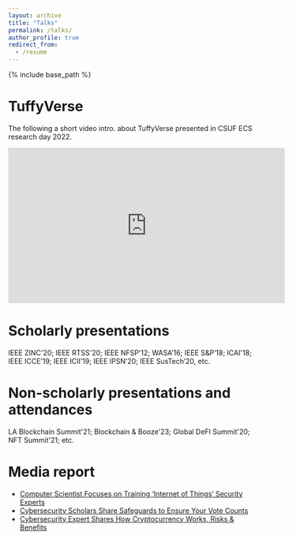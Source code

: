 ```yaml
---
layout: archive
title: "Talks"
permalink: /talks/
author_profile: true
redirect_from:
  - /resume
---
```


{% include base_path %}

TuffyVerse
======
The following a short video intro. about TuffyVerse presented in CSUF ECS research day 2022.
<iframe width="560" height="315" src="https://www.youtube.com/embed/Ag58_WH4s-A?start=5493" title="YouTube video player" frameborder="0" allow="accelerometer; autoplay; clipboard-write; encrypted-media; gyroscope; picture-in-picture" allowfullscreen></iframe>

Scholarly presentations
======
IEEE ZINC'20; IEEE RTSS'20; IEEE NFSP'12; WASA’16; IEEE S&P’18; ICAI'18; IEEE ICCE’19; IEEE ICII’19; IEEE IPSN’20; IEEE SusTech’20, etc.

Non-scholarly presentations and attendances
======
LA Blockchain Summit'21; Blockchain & Booze'23; Global DeFI Summit'20; NFT Summit'21; etc.

Media report
=======
- [Computer Scientist Focuses on Training ‘Internet of Things’ Security Experts](https://news.fullerton.edu/2017/12/wenlin-han/) 
- [Cybersecurity Scholars Share Safeguards to Ensure Your Vote Counts](https://news.fullerton.edu/2020/10/cybersecurity-experts-election/)
- [Cybersecurity Expert Shares How Cryptocurrency Works, Risks & Benefits](https://news.fullerton.edu/2019/12/cryptocurrency-mikhail-gofman/)
